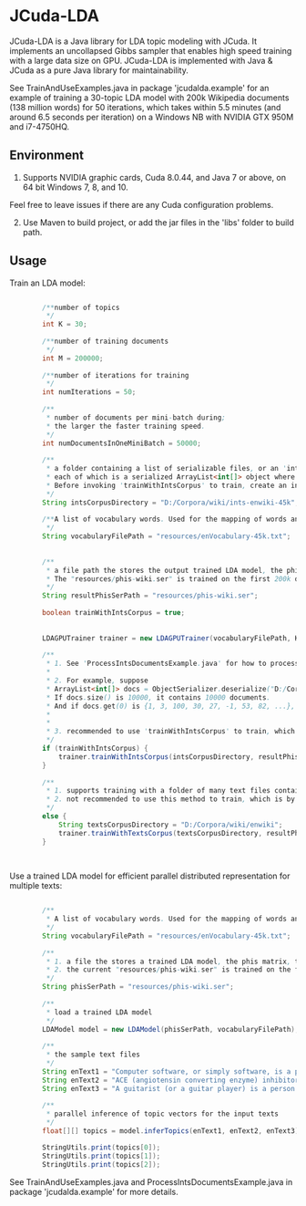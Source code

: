 # JCuda-LDA

JCuda-LDA is a Java library for LDA topic modeling with JCuda. It implements an uncollapsed Gibbs sampler that enables high speed training with a large data size on GPU. JCuda-LDA is implemented with Java & JCuda as a pure Java library for maintainability. 

See TrainAndUseExamples.java in package 'jcudalda.example' for an example of training a 30-topic LDA model with 200k Wikipedia documents (138 million words) for 50 iterations, which takes within 5.5 minutes (and around 6.5 seconds per iteration) on a Windows NB with NVIDIA GTX 950M and i7-4750HQ.


## Environment 

1. Supports NVIDIA graphic cards, Cuda 8.0.44, and Java 7 or above, on 64 bit Windows 7, 8, and 10. 

Feel free to leave issues if there are any Cuda configuration problems.

2. Use Maven to build project, or add the jar files in the 'libs' folder to build path. 


## Usage


Train an LDA model: 

```java

		/**number of topics
		 */
		int K = 30;					
		
		/**number of training documents
		 */
		int M = 200000;				
		
		/**number of iterations for training
		 */
		int numIterations = 50;		
		
		/**
		 * number of documents per mini-batch during;
		 * the larger the faster training speed.
		 */
		int numDocumentsInOneMiniBatch = 50000;
		
		/**
		 * a folder containing a list of serializable files, or an 'ints corpus',  
		 * each of which is a serialized ArrayList<int[]> object where each int[] contains word indices of a document.
		 * Before invoking 'trainWithIntsCorpus' to train, create an ints corpus in 'intsCorpusDirectory' first. 
		 */
		String intsCorpusDirectory = "D:/Corpora/wiki/ints-enwiki-45k"; 
		
		/**A list of vocabulary words. Used for the mapping of words and word indices for the created ints corpus.
		 */
		String vocabularyFilePath = "resources/enVocabulary-45k.txt";
		
		
		/**
		 * a file path the stores the output trained LDA model, the phis matrix, 
		 * The "resources/phis-wiki.ser" is trained on the first 200k documents of 'enwiki-20160601-pages-articles.xml.bz2' wikipedia documents.
		 */
		String resultPhisSerPath = "resources/phis-wiki.ser";
		
		boolean trainWithIntsCorpus = true;
		
		
		LDAGPUTrainer trainer = new LDAGPUTrainer(vocabularyFilePath, K, M);
		
		/**
		 * 1. See 'ProcessIntsDocumentsExample.java' for how to process an ints corpus and saved to 'intsCorpusDirectory'
		 * 
		 * 2. For example, suppose
		 * ArrayList<int[]> docs = ObjectSerializer.deserialize("D:/Corpora/wiki/ints-enwiki-45k/1.ser");
		 * If docs.size() is 10000, it contains 10000 documents.
		 * And if docs.get(0) is {1, 3, 100, 30, 27, -1, 53, 82, ...}, the document contains these word indices.
		 * 
		 * 
		 * 3. recommended to use 'trainWithIntsCorpus' to train, which is by far faster than 'trainWithTextsCorpus'
		 */ 
		if (trainWithIntsCorpus) {
			trainer.trainWithIntsCorpus(intsCorpusDirectory, resultPhisSerPath, numIterations, numDocumentsInOneMiniBatch);
		}
		
		/**
		 * 1. supports training with a folder of many text files containing documents with format like 'example-docs.txt'
		 * 2. not recommended to use this method to train, which is by far slower than 'trainWithIntsCorpus'
		 */
		else {
			String textsCorpusDirectory = "D:/Corpora/wiki/enwiki";
			trainer.trainWithTextsCorpus(textsCorpusDirectory, resultPhisSerPath, numIterations, numDocumentsInOneMiniBatch);
		}
		
		
``` 


Use a trained LDA model for efficient parallel distributed representation for multiple texts:


```java

		/**
		 * A list of vocabulary words. Used for the mapping of words and word indices 
		 */
		String vocabularyFilePath = "resources/enVocabulary-45k.txt";
		
		/**
		 * 1. a file the stores a trained LDA model, the phis matrix, the probabilities of words given topics 
		 * 2. the current "resources/phis-wiki.ser" is trained on the first 200k documents of 'enwiki-20160601-pages-articles.xml.bz2' wikipedia documents.
		 */
		String phisSerPath = "resources/phis-wiki.ser";
		
		/**
		 * load a trained LDA model
		 */
		LDAModel model = new LDAModel(phisSerPath, vocabularyFilePath);
		
		/**
		 * the sample text files
		 */
		String enText1 = "Computer software, or simply software, is a part of a computer system that consists of data or computer instructions, in contrast to the physical hardware from which the system is built. In computer science and software engineering, computer software is all information processed by computer systems, programs and data. Computer software includes computer programs, libraries and related non-executable data, such as online documentation or digital media. Computer hardware and software require each other and neither can be realistically used on its own.";
		String enText2 = "ACE (angiotensin converting enzyme) inhibitors-Angiotensin converting enzyme inhibitors are used to treat high blood pressure. They cause the blood vessels to relax and become larger and, as a result, blood pressure is lowered. When blood pressure is reduced, the heart has an easier time pumping blood. This is especially beneficial when the heart is failing. ACE inhibitors also cause the process of hypertensive- and diabetes-related kidney diseases to slow down and prevent early deaths associated with high blood pressure. ACE inhibitors cannot be taken during pregnancy since they may cause birth defects. Generic ACE inhibitors are available.";
		String enText3 = "A guitarist (or a guitar player) is a person who plays the guitar. Guitarists may play a variety of guitar family instruments such as classical guitars, acoustic guitars, electric guitars, and bass guitars. Some guitarists accompany themselves on the guitar by singing or playing the harmonica.";
		
		/**
		 * parallel inference of topic vectors for the input texts
		 */
		float[][] topics = model.inferTopics(enText1, enText2, enText3);

		StringUtils.print(topics[0]);
		StringUtils.print(topics[1]);
		StringUtils.print(topics[2]);


```



See TrainAndUseExamples.java and ProcessIntsDocumentsExample.java in package 'jcudalda.example' for more details. 



